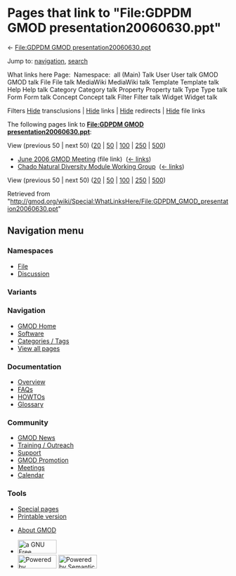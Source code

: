 <div id="mw-page-base" class="noprint">

</div>

<div id="mw-head-base" class="noprint">

</div>

<div id="content" class="mw-body" role="main">

<span id="top"></span>

<div id="mw-js-message" style="display:none;">

</div>



# <span dir="auto">Pages that link to "File:GDPDM GMOD presentation20060630.ppt"</span>

<div id="bodyContent">

<div id="contentSub">

← [File:GDPDM GMOD
presentation20060630.ppt](/wiki/File:GDPDM_GMOD_presentation20060630.ppt "File:GDPDM GMOD presentation20060630.ppt")

</div>

<div id="jump-to-nav" class="mw-jump">

Jump to: [navigation](#mw-navigation), [search](#p-search)

</div>

<div id="mw-content-text">

What links here Page:  Namespace:  all (Main) Talk User User talk GMOD
GMOD talk File File talk MediaWiki MediaWiki talk Template Template talk
Help Help talk Category Category talk Property Property talk Type Type
talk Form Form talk Concept Concept talk Filter Filter talk Widget
Widget talk

Filters
[Hide](/mediawiki/index.php?title=Special:WhatLinksHere/File:GDPDM_GMOD_presentation20060630.ppt&hidetrans=1 "Special:WhatLinksHere/File:GDPDM GMOD presentation20060630.ppt")
transclusions \|
[Hide](/mediawiki/index.php?title=Special:WhatLinksHere/File:GDPDM_GMOD_presentation20060630.ppt&hidelinks=1 "Special:WhatLinksHere/File:GDPDM GMOD presentation20060630.ppt")
links \|
[Hide](/mediawiki/index.php?title=Special:WhatLinksHere/File:GDPDM_GMOD_presentation20060630.ppt&hideredirs=1 "Special:WhatLinksHere/File:GDPDM GMOD presentation20060630.ppt")
redirects \|
[Hide](/mediawiki/index.php?title=Special:WhatLinksHere/File:GDPDM_GMOD_presentation20060630.ppt&hideimages=1 "Special:WhatLinksHere/File:GDPDM GMOD presentation20060630.ppt")
file links

The following pages link to **[File:GDPDM GMOD
presentation20060630.ppt](/wiki/File:GDPDM_GMOD_presentation20060630.ppt "File:GDPDM GMOD presentation20060630.ppt")**:

View (previous 50 \| next 50)
([20](/mediawiki/index.php?title=Special:WhatLinksHere/File:GDPDM_GMOD_presentation20060630.ppt&limit=20 "Special:WhatLinksHere/File:GDPDM GMOD presentation20060630.ppt")
\|
[50](/mediawiki/index.php?title=Special:WhatLinksHere/File:GDPDM_GMOD_presentation20060630.ppt&limit=50 "Special:WhatLinksHere/File:GDPDM GMOD presentation20060630.ppt")
\|
[100](/mediawiki/index.php?title=Special:WhatLinksHere/File:GDPDM_GMOD_presentation20060630.ppt&limit=100 "Special:WhatLinksHere/File:GDPDM GMOD presentation20060630.ppt")
\|
[250](/mediawiki/index.php?title=Special:WhatLinksHere/File:GDPDM_GMOD_presentation20060630.ppt&limit=250 "Special:WhatLinksHere/File:GDPDM GMOD presentation20060630.ppt")
\|
[500](/mediawiki/index.php?title=Special:WhatLinksHere/File:GDPDM_GMOD_presentation20060630.ppt&limit=500 "Special:WhatLinksHere/File:GDPDM GMOD presentation20060630.ppt"))

- [June 2006 GMOD
  Meeting](/wiki/June_2006_GMOD_Meeting "June 2006 GMOD Meeting") (file
  link) ‎ <span class="mw-whatlinkshere-tools">([←
  links](/mediawiki/index.php?title=Special:WhatLinksHere&target=June+2006+GMOD+Meeting "Special:WhatLinksHere"))</span>
- [Chado Natural Diversity Module Working
  Group](/wiki/Chado_Natural_Diversity_Module_Working_Group "Chado Natural Diversity Module Working Group")
  ‎ <span class="mw-whatlinkshere-tools">([←
  links](/mediawiki/index.php?title=Special:WhatLinksHere&target=Chado+Natural+Diversity+Module+Working+Group "Special:WhatLinksHere"))</span>

View (previous 50 \| next 50)
([20](/mediawiki/index.php?title=Special:WhatLinksHere/File:GDPDM_GMOD_presentation20060630.ppt&limit=20 "Special:WhatLinksHere/File:GDPDM GMOD presentation20060630.ppt")
\|
[50](/mediawiki/index.php?title=Special:WhatLinksHere/File:GDPDM_GMOD_presentation20060630.ppt&limit=50 "Special:WhatLinksHere/File:GDPDM GMOD presentation20060630.ppt")
\|
[100](/mediawiki/index.php?title=Special:WhatLinksHere/File:GDPDM_GMOD_presentation20060630.ppt&limit=100 "Special:WhatLinksHere/File:GDPDM GMOD presentation20060630.ppt")
\|
[250](/mediawiki/index.php?title=Special:WhatLinksHere/File:GDPDM_GMOD_presentation20060630.ppt&limit=250 "Special:WhatLinksHere/File:GDPDM GMOD presentation20060630.ppt")
\|
[500](/mediawiki/index.php?title=Special:WhatLinksHere/File:GDPDM_GMOD_presentation20060630.ppt&limit=500 "Special:WhatLinksHere/File:GDPDM GMOD presentation20060630.ppt"))

</div>

<div class="printfooter">

Retrieved from
"<http://gmod.org/wiki/Special:WhatLinksHere/File:GDPDM_GMOD_presentation20060630.ppt>"

</div>

<div id="catlinks" class="catlinks catlinks-allhidden">

</div>

<div class="visualClear">

</div>

</div>

</div>

<div id="mw-navigation">

## Navigation menu

<div id="mw-head">



<div id="left-navigation">

<div id="p-namespaces" class="vectorTabs" role="navigation"
aria-labelledby="p-namespaces-label">

### Namespaces

- <span id="ca-nstab-image"><a href="/wiki/File:GDPDM_GMOD_presentation20060630.ppt" accesskey="c"
  title="View the file page [c]">File</a></span>
- <span id="ca-talk"><a
  href="/mediawiki/index.php?title=File_talk:GDPDM_GMOD_presentation20060630.ppt&amp;action=edit&amp;redlink=1"
  accesskey="t"
  title="Discussion about the content page [t]">Discussion</a></span>

</div>

<div id="p-variants" class="vectorMenu emptyPortlet" role="navigation"
aria-labelledby="p-variants-label">

### 

### Variants[](#)

<div class="menu">

</div>

</div>

</div>

<div id="right-navigation">





</div>



</div>

</div>

</div>

<div id="mw-panel">

<div id="p-logo" role="banner">

<a href="/wiki/Main_Page"
style="background-image: url(http://gmod.org/images/GMOD-cogs.png);"
title="Visit the main page"></a>

</div>

<div id="p-Navigation" class="portal" role="navigation"
aria-labelledby="p-Navigation-label">

### Navigation

<div class="body">

- <span id="n-GMOD-Home">[GMOD Home](/wiki/Main_Page)</span>
- <span id="n-Software">[Software](/wiki/GMOD_Components)</span>
- <span id="n-Categories-.2F-Tags">[Categories /
  Tags](/wiki/Categories)</span>
- <span id="n-View-all-pages">[View all
  pages](/wiki/Special:AllPages)</span>

</div>

</div>

<div id="p-Documentation" class="portal" role="navigation"
aria-labelledby="p-Documentation-label">

### Documentation

<div class="body">

- <span id="n-Overview">[Overview](/wiki/Overview)</span>
- <span id="n-FAQs">[FAQs](/wiki/Category:FAQ)</span>
- <span id="n-HOWTOs">[HOWTOs](/wiki/Category:HOWTO)</span>
- <span id="n-Glossary">[Glossary](/wiki/Glossary)</span>

</div>

</div>

<div id="p-Community" class="portal" role="navigation"
aria-labelledby="p-Community-label">

### Community

<div class="body">

- <span id="n-GMOD-News">[GMOD News](/wiki/GMOD_News)</span>
- <span id="n-Training-.2F-Outreach">[Training /
  Outreach](/wiki/Training_and_Outreach)</span>
- <span id="n-Support">[Support](/wiki/Support)</span>
- <span id="n-GMOD-Promotion">[GMOD
  Promotion](/wiki/GMOD_Promotion)</span>
- <span id="n-Meetings">[Meetings](/wiki/Meetings)</span>
- <span id="n-Calendar">[Calendar](/wiki/Calendar)</span>

</div>

</div>

<div id="p-tb" class="portal" role="navigation"
aria-labelledby="p-tb-label">

### Tools

<div class="body">

- <span id="t-specialpages"><a href="/wiki/Special:SpecialPages" accesskey="q"
  title="A list of all special pages [q]">Special pages</a></span>
- <span id="t-print"><a
  href="/mediawiki/index.php?title=Special:WhatLinksHere/File:GDPDM_GMOD_presentation20060630.ppt&amp;printable=yes"
  rel="alternate" accesskey="p"
  title="Printable version of this page [p]">Printable version</a></span>

</div>

</div>

</div>

</div>

<div id="footer" role="contentinfo">

- <span id="footer-places-about">[About
  GMOD](/wiki/GMOD:About "GMOD:About")</span>

<!-- -->

- <span id="footer-copyrightico">[<img src="http://www.gnu.org/graphics/gfdl-logo-small.png" width="88"
  height="31" alt="a GNU Free Documentation License" />](http://www.gnu.org/licenses/fdl-1.3.html)</span>
- <span id="footer-poweredbyico">[<img src="/mediawiki/skins/common/images/poweredby_mediawiki_88x31.png"
  width="88" height="31" alt="Powered by MediaWiki" />](//www.mediawiki.org/)
  [<img
  src="/mediawiki/extensions/SemanticMediaWiki/includes/../resources/images/smw_button.png"
  width="88" height="31" alt="Powered by Semantic MediaWiki" />](https://www.semantic-mediawiki.org/wiki/Semantic_MediaWiki)</span>

<div style="clear:both">

</div>

</div>
